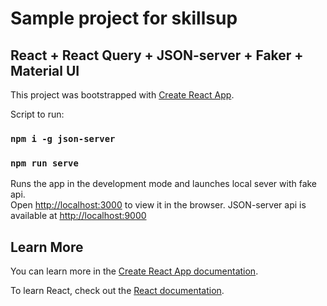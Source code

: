 # Sample project for skillsup

## React + React Query + JSON-server + Faker + Material UI

This project was bootstrapped with [Create React App](https://github.com/facebook/create-react-app).

Script to run:

### `npm i -g json-server`
### `npm run serve`

Runs the app in the development mode and launches local sever with fake api.\
Open [http://localhost:3000](http://localhost:3000) to view it in the browser. JSON-server api is available at [http://localhost:9000](http://localhost:9000)

## Learn More

You can learn more in the [Create React App documentation](https://facebook.github.io/create-react-app/docs/getting-started).

To learn React, check out the [React documentation](https://reactjs.org/).
